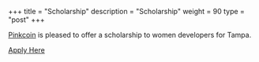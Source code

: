+++
title = "Scholarship"
description = "Scholarship"
weight = 90
type = "post"
+++

[Pinkcoin](https://getstarted.with.pink/scholarships/) is pleased to offer a scholarship to women developers for Tampa. 

[Apply Here](https://docs.google.com/forms/d/e/1FAIpQLSddbTUWTjlrfRWvCIFbozdqniFJeWeIf90xpc_sYZNqUdhDeA/viewform)